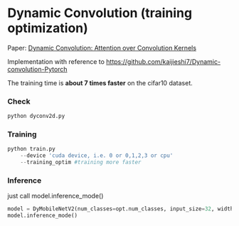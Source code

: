 # Dynamic Convolution (training optimization)

Paper: [Dynamic Convolution: Attention over Convolution Kernels](https://arxiv.org/pdf/1912.03458.pdf)


Implementation with reference to https://github.com/kaijieshi7/Dynamic-convolution-Pytorch 

The training time is __about 7 times faster__ on the cifar10 dataset.

### Check
```python
python dyconv2d.py
```

### Training
```python
python train.py 
    --device 'cuda device, i.e. 0 or 0,1,2,3 or cpu'
    --training_optim #training more faster
```

### Inference
just call model.inference_mode()
```python
model = DyMobileNetV2(num_classes=opt.num_classes, input_size=32, width_mult=1.)
model.inference_mode()
```